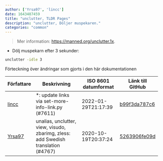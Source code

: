 ```yaml
---
author: ['Yrsa97', 'lincc']
date: 1643487459
title: "unclutter, TLDR Pages"
description: "unclutter, Döljer muspekaren."
categories: "common"
---
```

> Mer information: <https://manned.org/unclutter.1x>.

- Dölj muspekarn efter 3 sekunder:

```bash
unclutter -idle 3
```
Förteckning över ändringar som gjorts i den här dokumentationen


Författare | Beskrivning | ISO 8601 datumformat | Länk till GitHub
------|-----|-----|-----
[lincc](mailto:46962923+blueskyson@users.noreply.github.com) | *: update links via set-more-info-link.py (#7611) | 2022-01-29T21:17:39 | [b99f3da787c6](https://github.com/tldr-pages/tldr/commit/b99f3da787c6f43a545b9cb5ebd8265b1367fbc4)
[Yrsa97](mailto:73066391+Yrsa97@users.noreply.github.com) | unalias, unclutter, view, visudo, zbarimg, zless: add Swedish translation (#4767) | 2020-10-19T20:37:24 | [5263906fe09d](https://github.com/tldr-pages/tldr/commit/5263906fe09d18fc470bc171b57d54ef69c24b25)

